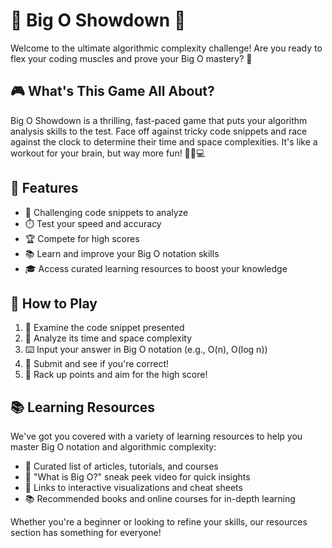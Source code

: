 # 🚀 Big O Showdown 🧠

Welcome to the ultimate algorithmic complexity challenge! Are you ready to flex your coding muscles and prove your Big O mastery? 💪

## 🎮 What's This Game All About?

Big O Showdown is a thrilling, fast-paced game that puts your algorithm analysis skills to the test. Face off against tricky code snippets and race against the clock to determine their time and space complexities. It's like a workout for your brain, but way more fun! 🏋️‍♂️💻

## 🌟 Features

- 🧩 Challenging code snippets to analyze
- ⏱️ Test your speed and accuracy
- 🏆 Compete for high scores
- 📚 Learn and improve your Big O notation skills
- 🎓 Access curated learning resources to boost your knowledge

## 🚦 How to Play

1. 👀 Examine the code snippet presented
2. 🤔 Analyze its time and space complexity
3. ⌨️ Input your answer in Big O notation (e.g., O(n), O(log n))
4. 🚀 Submit and see if you're correct!
5. 🎉 Rack up points and aim for the high score!

## 📚 Learning Resources

We've got you covered with a variety of learning resources to help you master Big O notation and algorithmic complexity:

- 📖 Curated list of articles, tutorials, and courses
- 🎥 "What is Big O?" sneak peek video for quick insights
- 🔗 Links to interactive visualizations and cheat sheets
- 📚 Recommended books and online courses for in-depth learning

Whether you're a beginner or looking to refine your skills, our resources section has something for everyone!

